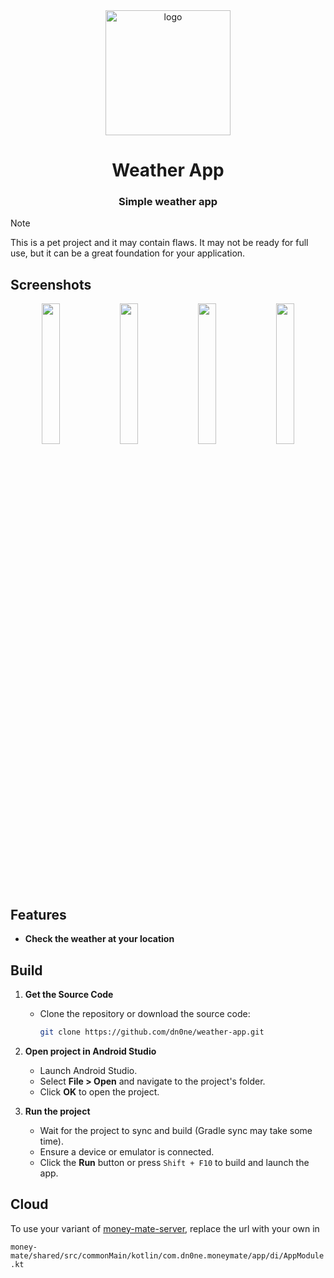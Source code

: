 <div align="center">
  <img src="https://github.com/user-attachments/assets/26dade5d-b4e9-4531-9a5b-c586bbcb99d1" alt="logo" width="200px">

  # Weather App

  ### Simple weather app

</div>

> [!NOTE]
> This is a pet project and it may contain flaws. It may not be ready for full use, but it can be a great foundation for your application.


## Screenshots

<div align="center">
  <div>
    <img src="https://github.com/user-attachments/assets/9a107e2f-a5e1-47ee-bee3-a08dc704da10" width="24%" />
    <img src="https://github.com/user-attachments/assets/8a206014-1c2f-4b9a-9b62-42c676f3d2b0" width="24%" />
    <img src="https://github.com/user-attachments/assets/92aaf3c4-0c31-40ba-ac09-d25f8aa83c9e" width="24%" />
    <img src="https://github.com/user-attachments/assets/28662184-1ed8-4123-97ad-0d892ee325a7" width="24%" />
  </div>
</div>

## Features
- **Check the weather at your location** 

## Build
1. **Get the Source Code**  
   - Clone the repository or download the source code:
     ```bash
     git clone https://github.com/dn0ne/weather-app.git
     ```

2. **Open project in Android Studio**  
   - Launch Android Studio.  
   - Select **File > Open** and navigate to the project's folder.  
   - Click **OK** to open the project.

3. **Run the project**  
   - Wait for the project to sync and build (Gradle sync may take some time).  
   - Ensure a device or emulator is connected.  
   - Click the **Run** button or press `Shift + F10` to build and launch the app.  

## Cloud

To use your variant of [money-mate-server](https://github.com/dn0ne/money-mate-server), replace the url with your own in

`money-mate/shared/src/commonMain/kotlin/com.dn0ne.moneymate/app/di/AppModule.kt`
